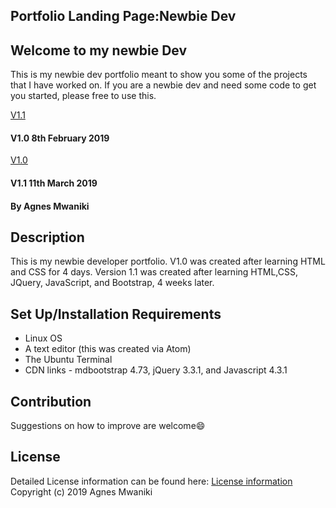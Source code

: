 ## Portfolio Landing Page:Newbie Dev
## Welcome to my newbie Dev
This is my newbie dev portfolio meant to show you some of the projects that I have worked on. If you are a newbie dev and need some code to get you started, please free to use this.

[V1.1](images.v1.0.gif)

#### V1.0 8th February 2019
[V1.0](images.v1.0.gif)
#### V1.1 11th March 2019

#### By Agnes Mwaniki

## Description
This is my newbie developer portfolio. V1.0 was created after learning HTML and CSS for 4 days. Version 1.1 was created after learning HTML,CSS, JQuery, JavaScript, and Bootstrap, 4 weeks later.

## Set Up/Installation Requirements
* Linux OS
* A text editor (this was created via Atom)
* The Ubuntu Terminal
* CDN links - mdbootstrap 4.73, jQuery 3.3.1, and Javascript 4.3.1

## Contribution

Suggestions on how to improve are welcome:smile:

## License
Detailed License information can be found here: [License information](LICENSE.md) Copyright (c) 2019 Agnes Mwaniki
